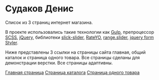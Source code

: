 # Судаков Денис

Список из 3 страниц интернет магазина. 

В проекте использовались такие технологии как [Gulp](https://gulpjs.com/ "Gulp"), препроцессор [SCSS](https://sass-scss.ru/ "SCSS"), [jQuery](https://code.jquery.com/ "Подключение jQuery"), библиотеки [slick-slider](https://kenwheeler.github.io/slick/ "Slick"), [RateYO](https://rateyo.fundoocode.ninja/# "RateYO"), [range.slider](http://ionden.com/a/plugins/ion.rangeslider/index.html "range.slider"), [jquery form Styler](http://dimox.name/jquery-form-styler/ "jquery form Styler").

Ниже представлены 3 ссылки на страницы сайта главная, общий каталок и страница одного товара.
Все страницы сделаны для демонстрации верстки.
Все страницы адаптивны.

[Главная страница](https://chipolina.github.io/gidro/ "Главная страница")
[Страница каталога](https://chipolina.github.io/gidro/catalog.html "Страница каталога")
[Страница одного товара](https://chipolina.github.io/gidro/product_page.html "Страница одного товара")
